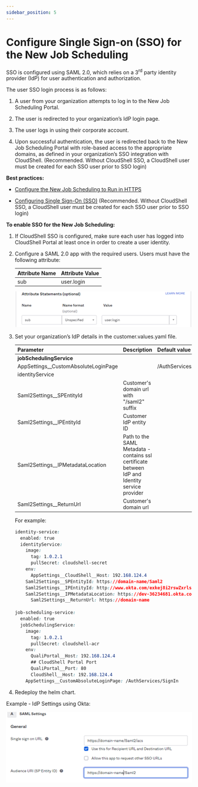 ```yaml
---
sidebar_position: 5
---
```


# Configure Single Sign-on (SSO) for the New Job Scheduling

SSO is configured using SAML 2.0, which relies on a 3<sup>rd</sup> party identity provider (IdP) for user authentication and authorization.

The user SSO login process is as follows:

1. A user from your organization attempts to log in to the New Job Scheduling Portal.
    
2. The user is redirected to your organization’s IdP login page.
    
3. The user logs in using their corporate account.
    
4. Upon successful authentication, the user is redirected back to the New Job Scheduling Portal with role-based access to the appropriate domains, as defined in your organization’s SSO integration with CloudShell. (Recommended. Without CloudShell SSO, a CloudShell user must be created for each SSO user prior to SSO login)
    

**Best practices:**

- [Configure the New Job Scheduling to Run in HTTPS](https://help.quali.com/Online%20Help/0.0/Portal/Content/IG/JSS/jss-https.htm)
    
- [Configuring Single Sign-On (SSO)](../../../admin/cloudshell-identity-management/access-control-and-authentication/saml-authentication-configuration-sso-slo/configure-sso/index.md) (Recommended. Without CloudShell SSO, a CloudShell user must be created for each SSO user prior to SSO login)
    

**To enable SSO for the New Job Scheduling:**

1. If CloudShell SSO is configured, make sure each user has logged into CloudShell Portal at least once in order to create a user identity.
    

2. Configure a SAML 2.0 app with the required users. Users must have the following attribute:
    
    | Attribute Name | Attribute Value |
    | --- | --- |
    | sub | user.login |
    
    ![](/Images/IG2/JssSsoSamlAttributeStatements.png)
    
3. Set your organization’s IdP details in the customer.values.yaml file.
    
    | Parameter | Description | Default value |
    | --- | --- | --- |
    | **jobSchedulingService** |
    | AppSettings\_\_CustomAbsoluteLoginPage |   | /AuthServices/SignIn |
    | identityService |
    | Saml2Settings\_\_SPEntityId | Customer's domain url with "/saml2" suffix |   |
    | Saml2Settings\_\_IPEntityId | Customer IdP entity ID |   |
    | Saml2Settings\_\_IPMetadataLocation | Path to the SAML Metadata - contains ssl certificate between IdP and Identity service provider |   |
    | Saml2Settings\_\_ReturnUrl | Customer's domain url |   |
    
    For example:
    
    ```css
    identity-service:
      enabled: true
      identityService:
        image:
          tag: 1.0.2.1
          pullSecret: cloudshell-secret
        env:
          AppSettings__CloudShell__Host: 192.168.124.4
        Saml2Settings__SPEntityId: https://domain-name/Saml2
        Saml2Settings__IPEntityId: http://www.okta.com/exkej8i2rswZxrlsq8k1
        Saml2Settings__IPMetadataLocation: https://dev-36234681.okta.com/app/exkej8i2tetZxruff5d6/sso/saml/metadata
    	  Saml2Settings__ReturnUrl: https://domain-name
    
    job-scheduling-service:
      enabled: true
      jobSchedulingService:
        image:
          tag: 1.0.2.1
          pullSecret: cloudshell-acr
        env:
          QualiPortal__Host: 192.168.124.4
          ## CloudShell Portal Port
          QualiPortal__Port: 80
          CloudShell__Host: 192.168.124.4
        AppSettings__CustomAbsoluteLoginPage: /AuthServices/SignIn
    ```
    
4. Redeploy the helm chart.
    

Example - IdP Settings using Okta:

![](/Images/IG2/JssSsoSamlSettings.png)